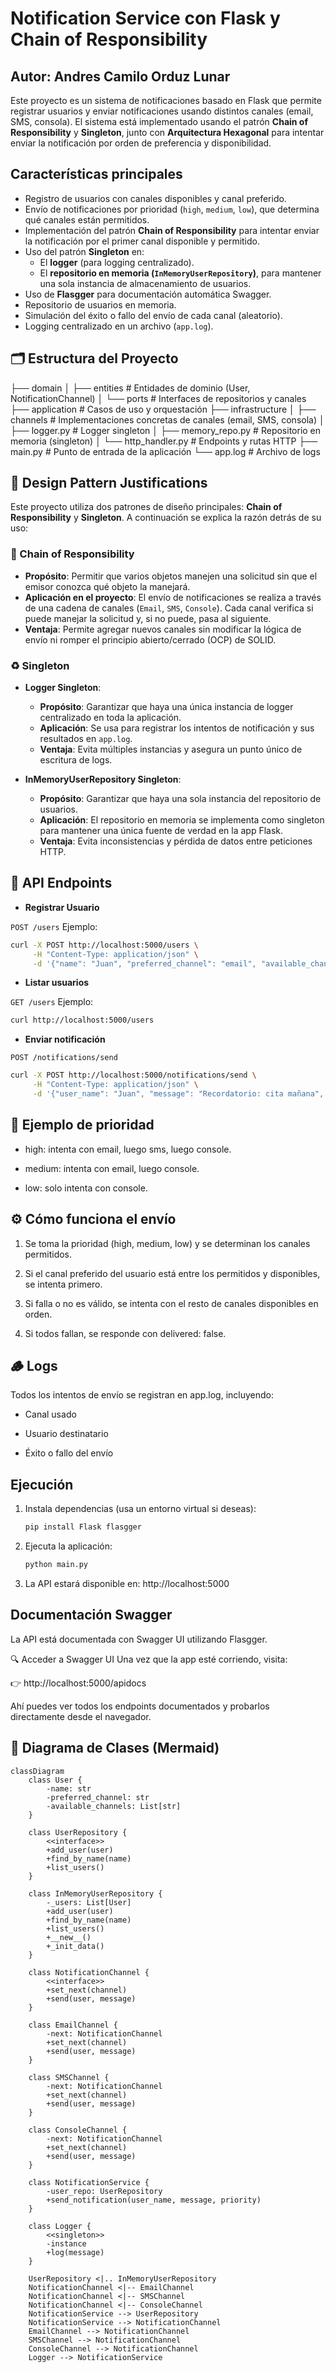 # Notification Service con Flask y Chain of Responsibility

## Autor: Andres Camilo Orduz Lunar

Este proyecto es un sistema de notificaciones basado en Flask que permite registrar usuarios y enviar notificaciones usando distintos canales (email, SMS, consola). El sistema está implementado usando el patrón **Chain of Responsibility** y **Singleton**, junto con **Arquitectura Hexagonal** para intentar enviar la notificación por orden de preferencia y disponibilidad.

## Características principales

- Registro de usuarios con canales disponibles y canal preferido.
- Envío de notificaciones por prioridad (`high`, `medium`, `low`), que determina qué canales están permitidos.
- Implementación del patrón **Chain of Responsibility** para intentar enviar la notificación por el primer canal disponible y permitido.
- Uso del patrón **Singleton** en:
  - El **logger** (para logging centralizado).
  - El **repositorio en memoria (`InMemoryUserRepository`)**, para mantener una sola instancia de almacenamiento de usuarios.
- Uso de **Flasgger** para documentación automática Swagger.
- Repositorio de usuarios en memoria.
- Simulación del éxito o fallo del envío de cada canal (aleatorio).
- Logging centralizado en un archivo (`app.log`).


## 🗂️ Estructura del Proyecto

├── domain
│ ├── entities # Entidades de dominio (User, NotificationChannel)
│ └── ports # Interfaces de repositorios y canales
├── application # Casos de uso y orquestación
├── infrastructure
│ ├── channels # Implementaciones concretas de canales (email, SMS, consola)
│ ├── logger.py # Logger singleton
│ ├── memory_repo.py # Repositorio en memoria (singleton)
│ └── http_handler.py # Endpoints y rutas HTTP
├── main.py # Punto de entrada de la aplicación
└── app.log # Archivo de logs

## 📐 Design Pattern Justifications

Este proyecto utiliza dos patrones de diseño principales: **Chain of Responsibility** y **Singleton**. A continuación se explica la razón detrás de su uso:

### 🔗 Chain of Responsibility

- **Propósito**: Permitir que varios objetos manejen una solicitud sin que el emisor conozca qué objeto la manejará.
- **Aplicación en el proyecto**: El envío de notificaciones se realiza a través de una cadena de canales (`Email`, `SMS`, `Console`). Cada canal verifica si puede manejar la solicitud y, si no puede, pasa al siguiente.
- **Ventaja**: Permite agregar nuevos canales sin modificar la lógica de envío ni romper el principio abierto/cerrado (OCP) de SOLID.

### ♻️ Singleton

- **Logger Singleton**:
  - **Propósito**: Garantizar que haya una única instancia de logger centralizado en toda la aplicación.
  - **Aplicación**: Se usa para registrar los intentos de notificación y sus resultados en `app.log`.
  - **Ventaja**: Evita múltiples instancias y asegura un punto único de escritura de logs.

- **InMemoryUserRepository Singleton**:
  - **Propósito**: Garantizar que haya una sola instancia del repositorio de usuarios.
  - **Aplicación**: El repositorio en memoria se implementa como singleton para mantener una única fuente de verdad en la app Flask.
  - **Ventaja**: Evita inconsistencias y pérdida de datos entre peticiones HTTP.


## 📡 API Endpoints

- **Registrar Usuario**

`POST /users`
Ejemplo:
```bash
curl -X POST http://localhost:5000/users \
     -H "Content-Type: application/json" \
     -d '{"name": "Juan", "preferred_channel": "email", "available_channels": ["email", "sms"]}'
```

- **Listar usuarios** 

`GET /users`
Ejemplo:
```bash
curl http://localhost:5000/users
```
- **Enviar notificación**

`POST /notifications/send`

```bash
curl -X POST http://localhost:5000/notifications/send \
     -H "Content-Type: application/json" \
     -d '{"user_name": "Juan", "message": "Recordatorio: cita mañana", "priority": "high"}'
```

## 🧠 Ejemplo de prioridad
- high: intenta con email, luego sms, luego console.

- medium: intenta con email, luego console.

- low: solo intenta con console.

## ⚙️ Cómo funciona el envío
1. Se toma la prioridad (high, medium, low) y se determinan los canales permitidos.

2. Si el canal preferido del usuario está entre los permitidos y disponibles, se intenta primero.

3. Si falla o no es válido, se intenta con el resto de canales disponibles en orden.

4. Si todos fallan, se responde con delivered: false.

## 🪵 Logs

Todos los intentos de envío se registran en app.log, incluyendo:

- Canal usado

- Usuario destinatario

- Éxito o fallo del envío

## Ejecución

1. Instala dependencias (usa un entorno virtual si deseas):
   ```bash
   pip install Flask flasgger
   ```
2. Ejecuta la aplicación:
   ```bash
   python main.py
   ```
3. La API estará disponible en: http://localhost:5000

## Documentación Swagger

La API está documentada con Swagger UI utilizando Flasgger.

🔍 Acceder a Swagger UI
Una vez que la app esté corriendo, visita:

👉 http://localhost:5000/apidocs

Ahí puedes ver todos los endpoints documentados y probarlos directamente desde el navegador.

## 📐 Diagrama de Clases (Mermaid)

```mermaid
classDiagram
    class User {
        -name: str
        -preferred_channel: str
        -available_channels: List[str]
    }

    class UserRepository {
        <<interface>>
        +add_user(user)
        +find_by_name(name)
        +list_users()
    }

    class InMemoryUserRepository {
        -_users: List[User]
        +add_user(user)
        +find_by_name(name)
        +list_users()
        +__new__()
        +_init_data()
    }

    class NotificationChannel {
        <<interface>>
        +set_next(channel)
        +send(user, message)
    }

    class EmailChannel {
        -next: NotificationChannel
        +set_next(channel)
        +send(user, message)
    }

    class SMSChannel {
        -next: NotificationChannel
        +set_next(channel)
        +send(user, message)
    }

    class ConsoleChannel {
        -next: NotificationChannel
        +set_next(channel)
        +send(user, message)
    }

    class NotificationService {
        -user_repo: UserRepository
        +send_notification(user_name, message, priority)
    }

    class Logger {
        <<singleton>>
        -instance
        +log(message)
    }

    UserRepository <|.. InMemoryUserRepository
    NotificationChannel <|-- EmailChannel
    NotificationChannel <|-- SMSChannel
    NotificationChannel <|-- ConsoleChannel
    NotificationService --> UserRepository
    NotificationService --> NotificationChannel
    EmailChannel --> NotificationChannel
    SMSChannel --> NotificationChannel
    ConsoleChannel --> NotificationChannel
    Logger --> NotificationService
```